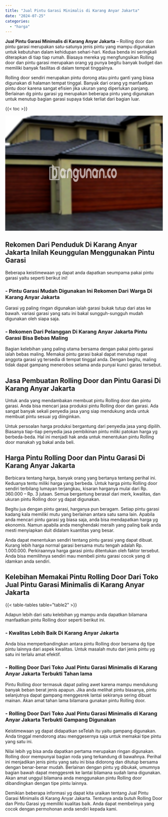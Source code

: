 ```yaml
---
title: "Jual Pintu Garasi Minimalis di Karang Anyar Jakarta"
date: "2024-07-25"
categories: 
  - "harga"
---
```


**Jual Pintu Garasi Minimalis di Karang Anyar Jakarta** – Rolling door dan pintu garasi merupakan satu-satunya jenis pintu yang mampu digunakan untuk kebutuhan dalam kehidupan sehari-hari. Kedua benda ini seringkali diterapkan di tiap tiap rumah. Biasaya mereka yg mengfungsikan Rolling door dan pintu garasi merupakan orang yg punya begitu banyak budget dan memiliki banyak fasilitas di dalam tempat tinggalnya.

Rolling door sendiri merupakan pintu dorong atau pintu ganti yang biasa digunakan di halaman tempat tinggal. Banyak dari orang yg manfaatkan pintu door karena sangat efisien jika ukuran yang diperlukan panjang. Berlainan dg pintu garasi yg merupakan beberapa pintu yang digunakan untuk menutup bagian garasi supaya tidak terliat dari bagian luar.

{{< toc >}}

![Jual Pintu Garasi Minimalis di Karang Anyar Jakarta](/images/pintu-garasi-34.png)

## Rekomen Dari Penduduk Di Karang Anyar Jakarta Inilah Keunggulan Menggunakan Pintu Garasi

Beberapa keistimewaan yg dapat anda dapatkan seumpama pakai pintu garasi yaitu seperti berikut ini!

### \- Pintu Garasi Mudah Digunakan Ini Rekomen Dari Warga Di Karang Anyar Jakarta

Garasi yg paling ringan digunakan ialah garasi bukak tutup dari atas ke bawah. variasi garasi yang satu ini bakal sungguh-sungguh mudah digunakan oleh siapa saja.

### \- Rekomen Dari Pelanggan Di Karang Anyar Jakarta Pintu Garasi Bisa Bebas Maling

Bagian kelebihan yang paling utama bersama dengan pakai pintu garasi ialah bebas maling. Memakai pintu garasi bakal dapat menutup rapat anggota garasi yg tersedia di tempat tinggal anda. Dengan begitu, maling tidak dapat gampang menerobos selama anda punyai kunci garasi tersebut.

## Jasa Pembuatan Rolling Door dan Pintu Garasi Di Karang Anyar Jakarta

Untuk anda yang mendambakan membuat pintu Rolling door dan pintu garasi. Anda bisa mencari jasa produksi pintu Rolling door dan garasi. Ada sangat banyak sekali penyedia jasa yang siap mendukung anda untuk membuat pintu sesuai yg diinginkan.

Untuk persoalan harga produksi bergantung dari penyedia jasa yang dipilih. Biasanya tiap-tiap penyedia jasa pembikinan pintu miliki patokan harga yg berbeda-beda. Hal ini menjadi hak anda untuk menentukan pintu Rolling door manakah yg bakal anda beli.

## Harga Pintu Rolling Door dan Pintu Garasi Di Karang Anyar Jakarta

Berbicara tentang harga, banyak orang yang bertanya tentang perihal ini. Keduanya tentu miliki harga yang berbeda. Untuk harga pintu Rolling door sendiri terbilang lumayan terjangkau, kisaran harganya mulai dari Rp. 360.000 – Rp. 3 jutaan. Semua bergantung berasal dari merk, kwalitas, dan ukuran pintu Rolling door yg dapat digunakan.

Begitu jua dengan pintu garasi, harganya pun beragam. Setiap pintu garasi kadang kala memiliki mutu yang berlainan antara satu sama lain. Apabila anda mencari pintu garasi yg biasa saja, anda bisa mendapatkan harga yg ekonomis. Namun apabila anda menghendaki meraih yang paling baik anda mesti menyiapkan duit didalam kuantitas yang besar.

Anda dapat menentukan sendiri tentang pintu garasi yang dapat dibuat. Kurang lebih harga normal garasi bersama mutu tengah adalah Rp. 1.000.000. Perkiraannya harga garasi pintu ditentukan oleh faktor tersebut. Anda bisa memilihnya sendiri mau membeli pintu garasi cocok yang di idamkan anda sendiri.

## Kelebihan Memakai Pintu Rolling Door Dari Toko Jual Pintu Garasi Minimalis di Karang Anyar Jakarta

{{< table-tables table="table2" >}}

Adapun lebih dari satu kelebihan yg mampu anda dapatkan bilamana manfaatkan pintu Rolling door seperti berikut ini.

### \- Kwalitas Lebih Baik Di Karang Anyar Jakarta

Anda bisa memperbandingkan antara pintu Rolling door bersama dg tipe pintu lainnya dari aspek kwalitas. Untuk masalah mutu dari jenis pintu yg satu ini terlalu amat efektif.

### \- Rolling Door Dari Toko Jual Pintu Garasi Minimalis di Karang Anyar Jakarta Terbukti Tahan lama

Pintu Rolling door termasuk dapat paling awet karena mampu mendukung banyak beban berat jenis apapun. Jika anda melihat pintu biasanya, pintu selanjutnya dapat gampang menggesrek lantai sekiranya sering dibuat mainan. Akan amat tahan lama bilamana gunakan pintu Rolling door.

### \- Rolling Door Dari Toko Jual Pintu Garasi Minimalis di Karang Anyar Jakarta Terbukti Gampang Digunakan

Keistimewaan yg dapat didapatkan seTelah itu yaitu gampang digunakan. Anda tinggal mendorong atau menggesernya saja untuk memakai tipe pintu yang satu ini.

Nilai lebih yg bisa anda dapatkan pertama merupakan ringan digunakan. Rolling door mempunyai bagian roda yang terkandung di bawahnya. Perihal ini menjadikan jenis pintu yang satu ini bisa didorong dan ditutup bersama dengan benar-benar mudah. Berlainan dengan pintu yg dibukak, umumnya bagian bawah dapat menggesrek ke lantai bilamana sudah lama digunakan. Akan amat unggul bilamana anda menggunakan pintu Rolling door dibandingkan dengan tipe pintu lainnya.

Demikian beberapa informasi yg dapat kita uraikan tentang Jual Pintu Garasi Minimalis di Karang Anyar Jakarta. Tentunya anda butuh Rolling Door dan Pintu Garasi yg memiliki kualitas baik. Anda dapat membelinya yang cocok dengan permohonan anda sendiri kepada kami.
